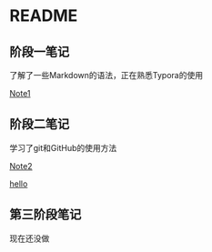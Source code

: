 # README

## 阶段一笔记

了解了一些Markdown的语法，正在熟悉Typora的使用

[Note1](https://github.com/VictorRayBS/Tasks/blob/master/Note1.md)

## 阶段二笔记

学习了git和GitHub的使用方法

[Note2](https://github.com/VictorRayBS/Tasks/blob/master/Note2.md)

[hello](https://github.com/VictorRayBS/Tasks/blob/master/hello.md)

## 第三阶段笔记

现在还没做

